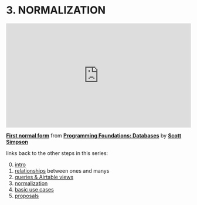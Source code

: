 # 3. NORMALIZATION

<div style="position:relative;height:0;padding-bottom:56.25%"><iframe width="640" height="360" src="https://www.linkedin.com/learning/embed/programming-foundations-databases-2/first-normal-form?claim=AQFusr-MCuOKYAAAAXU2iFCsigCkbiI1HKMtH2JIpQOv9b52Z6-EkkX8E9j5XBawgZMYcfp1oQRC5kV_99oNh186oJfw8ORuEiN7fZNuO43ha953PEvV9YNSv_FRewf5-Q50LBUUhVRuUnBUlEqGFxzj1xlSSy-xmWe1QLh7QuaEnMru-bI9gSNxpsqIqzc8iDTPtlroT_iSR7q02V4-nnAwp76F-wIk0MDwQDgp_25HO5Mdd3yjvcsDYj7evL3RvRxhZsb4jXca0x1gVH68ioAfB082WVai0luJH85LzSCPz41c-v7RcN7ss2a_0fRqb72fb8HG9GYWyyA1hL_nBqT6LP4BT_gxcq4bzieLL3Xe5wLKXpSqqkkSyxJFoGXZXoS5tk_ML_0gx4yIiSYe2ZMYxWYUlSHSOF1-jNokOUzz3yCu4Cen1YjDqcoYgAM0tJi_XszT9X0DSUmdBvBa34_r0tVCEHPJTc0AhbYKf793IO8fgUon-PJcLlr03jpLQmQDQB6uF6BamUCt6kDGMPEMkhLdRMYvnCwp1kdT0qUNlS8qZYJSlqcv0XSkdSpT7fXqQIPY8-iKGKzES07UEHnFyPIv4fzVcr17w_gxDHokfcil0cHVhxUwVZ8z-YRznvXNhxIE3S10KnjwV1QzzQ6jWX3vw-42tLHL0RPhYzB3lar1fAM5AC82R8KX9lVufaxUaClcSmdmLpt212rG64Pe7bt8-jaN63EPyDug7CH8ozmU" mozallowfullscreen="true" webkitallowfullscreen="true" allowfullscreen="true" frameborder="0" style="position:absolute;width:100%;height:100%;left:0"></iframe></div><p><strong><a href="https://www.linkedin.com/learning/programming-foundations-databases-2/first-normal-form?trk=embed_lil">First normal form</a></strong> from <strong><a href="https://www.linkedin.com/learning/programming-foundations-databases-2?trk=embed_lil">Programming Foundations: Databases</a></strong> by <strong><a href="https://www.linkedin.com/learning/instructors/scott-simpson?trk=embed_lil">Scott Simpson</a></strong></p>

links back to the other steps in this series:

0. [intro](/simple/labs/airtable-lab/bok-and-airtable-00-intro)
1. [relationships](/simple/labs/airtable-lab/bok-and-airtable-01-relationships) between ones and manys
2. [queries & Airtable views](/simple/labs/airtable-lab/bok-and-airtable-02-queries-and-views)
3. [normalization](/simple/labs/airtable-lab/bok-and-airtable-03-normalization)
4. [basic use cases](/simple/labs/airtable-lab/bok-and-airtable-04-basic-use-cases)
5. [proposals](/simple/labs/airtable-lab/bok-and-airtable-05-proposals)
